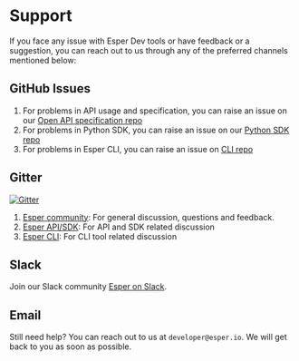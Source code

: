 # Support

If you face any issue with Esper Dev tools or have feedback or a suggestion, you can reach out to us through any of the preferred channels mentioned below:

## GitHub Issues

1. For problems in API usage and specification, you can raise an issue on our [Open API specification repo](https://github.com/esper-io/esper-api-spec/issues)
2. For problems in Python SDK, you can raise an issue on our [Python SDK repo](https://github.com/esper-io/esper-client-py/issues)
3. For problems in Esper CLI, you can raise an issue on [CLI repo](https://github.com/esper-io/esper-cli/issues)

## Gitter 
[![Gitter](https://badges.gitter.im/esper-dev/community.svg)](https://gitter.im/esper-dev/community?utm_source=badge&utm_medium=badge&utm_campaign=pr-badge)
1. [Esper community](https://gitter.im/esper-dev/community?utm_source=share-link&utm_medium=link&utm_campaign=share-link): For general discussion, questions and feedback.
2. [Esper API/SDK](https://gitter.im/esper-dev/esper-sdk?utm_source=share-link&utm_medium=link&utm_campaign=share-link): For API and SDK related discussion
3. [Esper CLI](https://gitter.im/esper-dev/esper-cli?utm_source=share-link&utm_medium=link&utm_campaign=share-link): For CLI tool related discussion


## Slack

Join our Slack community [Esper on Slack]().

## Email

Still need help? You can reach out to us at `developer@esper.io`. We will get back to you as soon as possible.
